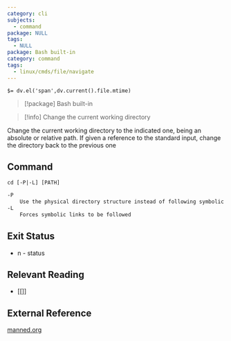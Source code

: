 ```yaml
---
category: cli
subjects:
  - command
package: NULL
tags:
  - NULL
package: Bash built-in
category: command
tags:
  - linux/cmds/file/navigate
---
```


`$= dv.el('span',dv.current().file.mtime)`
> [!package] Bash built-in

> [!info] Change the current working directory

Change the current working directory to the indicated one, being an absolute or relative path. If given a reference to the standard input, change the directory back to the previous one

## Command
```txt
cd [-P|-L] [PATH]

-P
	Use the physical directory structure instead of following symbolic links
-L
	Forces symbolic links to be followed
```

## Exit Status
- n - status

## Relevant Reading
- [[]]

## External Reference
[manned.org](https://manned.org/cd)
